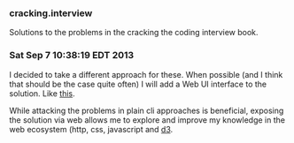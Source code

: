 ### cracking.interview

Solutions to the problems in the cracking the coding interview book.

### Sat Sep  7 10:38:19 EDT 2013

I decided to take a different approach for these. When possible (and I think
that should be the case quite often) I will add a Web UI interface to the
solution. Like [this](http://drio.github.io/cracking.interview/1_arrays_strings/8_is_rotation/).

While attacking the problems in plain cli approaches is beneficial, exposing the
solution via web allows me to explore and improve my knowledge in the web ecosystem
(http, css, javascript and [d3](http://d3js.org).



